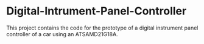 # Digital-Intrument-Panel-Controller
This project contains the code for the prototype of a digital instrument panel controller of a car using an ATSAMD21G18A.
